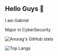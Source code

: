 ## Hello Guys 👋

I am Gabriel

Major in CyberSecurity

![Anurag's GitHub stats](https://github-readme-stats.vercel.app/api?username=pikachu233666)

![Top Langs](https://github-readme-stats.vercel.app/api/top-langs/?username=pikachu233666)
